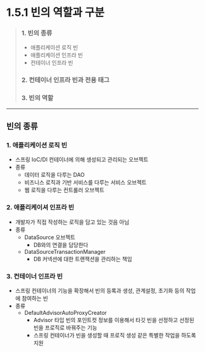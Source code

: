 # 1.5.1 빈의 역할과 구분

>### 1. 빈의 종류
>- 애플리케이션 로직 빈
>- 애플리케이션 인프라 빈
>- 컨테이너 인프라 빈
>
>### 2. 컨테이너 인프라 빈과 전용 태그
>
>### 3. 빈의 역할
>
---

## 빈의 종류

### 1. 애플리케이션 로직 빈
- 스프링 IoC/DI 컨테이너에 의해 생성되고 관리되는 오브젝트
- 종류
    + 데이터 로직을 다루는 DAO
    + 비즈니스 로직과 기반 서비스를 다루는 서비스 오브젝트
    + 웹 로직을 다루는 컨트롤러 오브젝트

### 2. 애플리케이셔 인프라 빈
- 개발자가 직접 작성하는 로직을 담고 있는 것음 아님
- 종류
    + DataSource 오브젝트
        + DB와의 연결을 담당한다
    + DataSourceTransactionManager
        + DB 커넥션에 대한 트랜잭션을 관리하는 책임
    
### 3. 컨테이너 인프라 빈
- 스프링 컨테이너의 기능을 확장해서 빈의 등록과 생성, 관계설정, 초기화 등의 작업에 참여하는 빈
- 종류
    + DefaultAdvisorAutoProxyCreator
        + Advisor 타입 빈의 포인트컷 정보를 이용해서 타깃 빈을 선정하고 선정된 빈을 프로직로 바꿔주는 기능    
        + 스프링 컨테이너가 빈을 생성할 때 프로직 생성 같은 특별한 작업을 하도록 지원